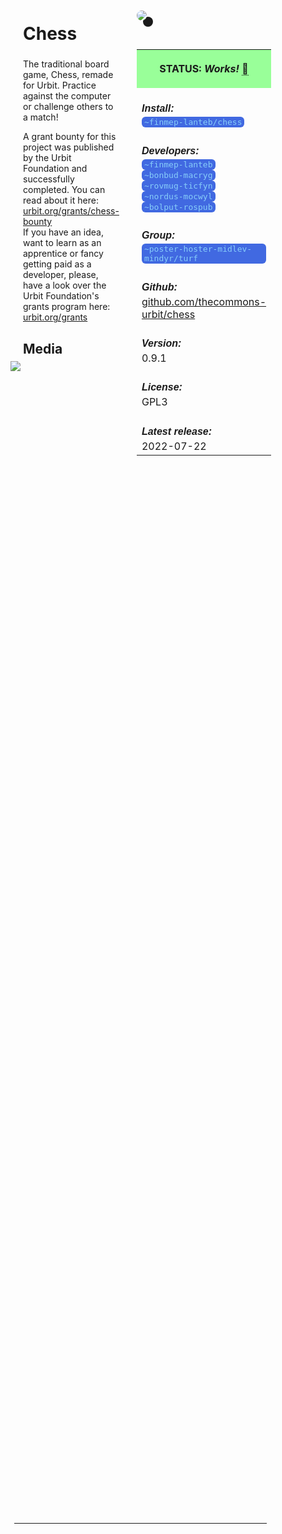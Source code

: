 <style>
	/* %wiki restyling */
.page a{display: inline-block;color: white;border: 1px solid black;margin-right: 6px;padding: 5px;background-color:#3366cc;border-radius:7px;}#page-title{display:none;}.sidebar{margin-right:-20px;padding-top:180px;background-image: url("https://i.imgur.com/enNS7bT.png");background-repeat:no-repeat;background-position-x:53%}#global-menu{border:2px solid cadetblue;}#global-menu a{display:block;margin-bottom:6px;}h1{font-size:2em;margin-top:0em}footer{text-align:left}
	/* Tooltip */
.tooltip {position: relative;display: inline-block;border-bottom: 1px dotted black;}
.tooltip .tooltiptext {visibility: hidden;width: 120px;background-color: black;color: #fff;text-align: center;padding: 5px 0;border-radius: 6px;
position: absolute;z-index: 1;}
.tooltip:hover .tooltiptext {visibility: visible;}
.logo {margin-top:-20px;margin-bottom:30px;margin-left:0px;box-shadow: 10px 10px;border-radius:30px;}
	/* Flexbox */
* {box-sizing: border-box;} body {margin: 0;} #main {display: flex;min-height: calc(100vh - 40vh);} #main > article {flex: 1;} #main > nav, #main > aside {flex: 0 0 20vw;} #main > nav {order: -1;} header{padding: 0em;} footer, article, nav, aside {padding: 1em;}
	/* Urmanac */
.urlink{display:inline-block;padding:1px 4px 1px 4px;font-family:monospace;color:LightSkyBlue; background:RoyalBlue;border-radius:6px;} .wlink{background-color: royalblue;border-radius: 0px;padding: 2px 2px 1px 2px;border: solid 1px lightskyblue;color: wheat;} .xlink{background-color: rgba(130, 130, 130, 20%);border-radius: 0px;padding: 2px 2px 1px 2px;border: solid 1px lightskyblue;color: black;} h5{margin-bottom:-1em;font-family:sans-serif}
img {max-width:100%;} .avator {border-radius:100px;width:48px;margin-right: 15px;} .tweet-wrap {max-width:490px;background: #fff;margin: 0 auto;margin-top: 50px;border-radius:3px;padding: 20px 30px 20px 10px;border-bottom: 1px solid #e6ecf0;border-top: 1px solid #e6ecf0;}.tweet-header {display: flex;align-items:flex-start;font-size:14px;}
.tweet-header-info {font-weight:bold;} .tweet-header-info span {color:#657786;font-weight:normal;margin-left: 5px;} .tweet-header-info p {font-weight:normal;margin-top: 5px;} .tweet-img-wrap {padding-left: 60px;}
</style>
<link href="https://fonts.googleapis.com/css?family=Asap" rel="stylesheet">
<link href="https://fonts.googleapis.com/css?family=Roboto" rel="stylesheet">



<div id="main"><article>

# Chess

The traditional board game, Chess, remade for Urbit. Practice against the computer or challenge others to a match!

A grant bounty for this project was published by the Urbit Foundation and successfully completed. You can read about it here: [urbit.org/grants/chess-bounty](https://urbit.org/grants/chess-bounty) <br>
If you have an idea, want to learn as an apprentice or fancy getting paid as a developer, please, have a look over the Urbit Foundation's grants program here: [urbit.org/grants](https://urbit.org/grants)

## Media

<img src="https://i.imgur.com/cPQyv6D.png" style="margin-left:-20px;margin-top:-10px;max-width:320px">

</article><aside>

<img src="https://i.imgur.com/DLRSgtb.jpeg" class="logo">

<table style="width:100%">
  <tr><th style="background-color:#99ff99">

STATUS: <i>Works!</i> <span class="tooltip">&#x1f4c5;<span class="tooltiptext">May 21st 2024 by ~hassun-hassel</span></span>

</th></tr>
  <tr><td>
	<h5>  Install: </h5><br><span class="urlink"> ~finmep-lanteb/chess</span>
  </td></tr>

</th></tr>
  <tr><td>
	<h5>   Developers: </h5><br><span class="urlink"> ~finmep-lanteb </span><br><span class="urlink"> ~bonbud-macryg </span><br><span class="urlink"> ~rovmug-ticfyn </span><br><span class="urlink"> ~nordus-mocwyl </span><br><span class="urlink"> ~bolput-rospub </span>
  </td></tr>

  <tr><td>
	<h5>  Group: </h5><br><span class="urlink"> ~poster-hoster-midlev-mindyr/turf </span>
  </td></tr>

  <tr><td>
	<h5>  Github: </h5><br> <a href="https://github.com/thecommons-urbit/chess">github.com/thecommons-urbit/chess</a>
  </td></tr>

  <tr><td>
	<h5>  Version: </h5><br> 0.9.1
  </td></tr>

  <tr><td>
	<h5>  License: </h5><br> GPL3
  </td></tr>

  <tr><td>
	<h5>  Latest release: </h5><br> 2022-07-22
  </td></tr>

</table> 

</aside></div>

---------------------------------

